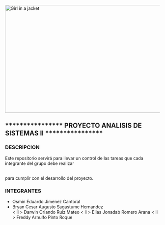 <!DOCTYPE html>
<html>
<body>
<img src="https://www.queestudiar.org/wp-content/uploads/2017/10/software-750x350.jpg" alt="Girl in a jacket" width="750" height="350">
<h2>**************** PROYECTO ANALISIS DE SISTEMAS II ****************</h2>
<h3>DESCRIPCION</h3>
Este repositorio servirá para llevar un control de las tareas que cada integrante del grupo debe realizar 

<br> para cumplir con el desarrollo del proyecto.
<h3>INTEGRANTES</h3>
<ul>
<li>Osmin Eduardo Jimenez Cantoral</li>
<li>Bryan Cesar Augusto Sagastume Hernandez</li>
< li > Darwin Orlando Ruiz Mateo </ li >
<  li  > Elias Jonadab Romero Arana</li>
< li > Freddy Arnulfo Pinto Roque </ li > 
 



</ul>
</body>
</html>
